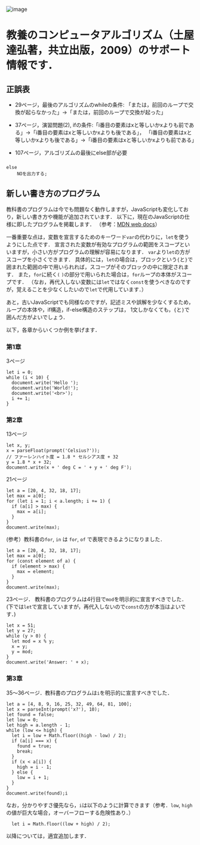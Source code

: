 <!-- ![image](https://user-images.githubusercontent.com/44872783/92857172-49fa4480-f42f-11ea-923c-80339037493b.png) -->

![image](https://user-images.githubusercontent.com/44872783/93992285-533cc700-fdc8-11ea-8da1-62595a2f681c.png)

# 教養のコンピュータアルゴリズム（土屋達弘著，共立出版，2009）のサポート情報です．

## 正誤表

- 29ページ，最後のアルゴリズムのwhileの条件: 「または，前回のループで交換が起らなかった」->「または，前回のループで交換が起った」

- 37ページ，演習問題(2), ifの条件:「i番目の要素はxと等しいかxよりも前である」->「i番目の要素はxと等しいかxよりも後である」，
「i番目の要素はxと等しいかxよりも後である」->「i番目の要素はxと等しいかxよりも前である」

- 107ページ，アルゴリズムの最後にelse部が必要

###

    else  
        NOを出力する;


## 新しい書き方のプログラム

教科書のプログラムは今でも問題なく動作しますが，JavaScriptも変化しており，新しい書き方や機能が追加されています．
以下に，現在のJavaScriptの仕様に即したプログラムを掲載します．
（参考：[MDN web docs](https://developer.mozilla.org/ja/docs/Web/JavaScript)）

一番重要な点は，変数を宣言するためのキーワード`var`の代わりに，`let`を使うようにした点です．
宣言された変数が有効なプログラムの範囲をスコープといいますが，小さい方がプログラムの理解が容易になります．
`var`より`let`の方がスコープを小さくできます．
具体的には，`let`の場合は，ブロックという`{`と`}`で囲まれた範囲の中で用いられれば，スコープがそのブロックの中に限定されます．
また，`for`に続く`(` `)`の部分で用いられた場合は，`for`ループの本体がスコープです．
（なお，再代入しない変数には`let`ではなく`const`を使うべきなのですが，覚えることを少なくしたいので`let`で代用しています．）


あと，古いJavaScriptでも同様なのですが，記述ミスや誤解を少なくするため，ループの本体や，if構造，if-else構造のステップは，
1文しかなくても，`{`と`}`で囲んだ方がよいでしょう．

以下，各章からいくつか例を挙げます．

### 第1章

3ページ

    let i = 0;
    while (i < 10) {
      document.write('Hello ');
      document.write('World!');
      document.write('<br>');
      i += 1;
    }

### 第2章

13ページ

    let x, y;
    x = parseFloat(prompt('Celsius?'));
    // ファーレンハイト度 = 1.8 * セルシアス度 + 32
    y = 1.8 * x + 32;
    document.write(x + ' deg C = ' + y + ' deg F');

21ページ

    let a = [20, 4, 32, 18, 17];
    let max = a[0];
    for (let i = 1; i < a.length; i += 1) {
      if (a[i] > max) {
        max = a[i];
      }
    }
    document.write(max);

(参考）教科書の`for`, `in` は `for`, `of` で表現できるようになりました．

    let a = [20, 4, 32, 18, 17];
    let max = a[0];
    for (const element of a) {
      if (element > max) {
        max = element;
      }
    }
    document.write(max);


23ページ． 教科書のプログラムは4行目で`mod`を明示的に宣言すべきでした．
(下では`let`で宣言していますが，再代入しないので`const`の方が本当はよいです．)

    let x = 51;
    let y = 27;
    while (y > 0) {
      let mod = x % y;
      x = y;
      y = mod;
    }
    document.write('Answer: ' + x);

### 第3章

35～36ページ．教科書のプログラムは`i`を明示的に宣言すべきでした．

    let a = [4, 8, 9, 16, 25, 32, 49, 64, 81, 100];
    let x = parseInt(prompt('x?'), 10);
    let found = false;
    let low = 0;
    let high = a.length - 1;
    while (low <= high) {
      let i = low + Math.floor((high - low) / 2);
      if (a[i] === x) {
        found = true;
        break;
      }
      if (x < a[i]) {
        high = i - 1;
      } else {
        low = i + 1;
      }
    }
    document.write(found);i

なお，分かりやすさ優先なら，`i`は以下のように計算できます（参考．`low`, `high`の値が巨大な場合，オーバーフローする危険性あり．）                                                

      let i = Math.floor((low + high) / 2);



以降については，適宜追加します．

